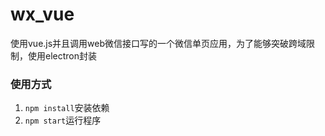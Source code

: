 # wx_vue

使用vue.js并且调用web微信接口写的一个微信单页应用，为了能够突破跨域限制，使用electron封装

### 使用方式
1. `npm install`安装依赖
2. `npm start`运行程序